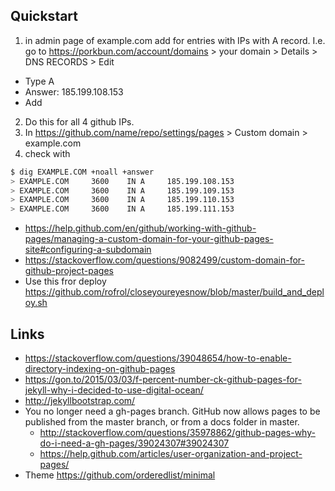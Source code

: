 ## Quickstart

1. in admin page of example.com add for entries with IPs with A record. I.e. go to https://porkbun.com/account/domains > your domain > Details > DNS RECORDS > Edit

- Type A
- Answer: 185.199.108.153
- Add

2. Do this for all 4 github IPs.
3. In https://github.com/name/repo/settings/pages > Custom domain > example.com
4. check with

```bash
$ dig EXAMPLE.COM +noall +answer
> EXAMPLE.COM     3600    IN A     185.199.108.153
> EXAMPLE.COM     3600    IN A     185.199.109.153
> EXAMPLE.COM     3600    IN A     185.199.110.153
> EXAMPLE.COM     3600    IN A     185.199.111.153
```

- https://help.github.com/en/github/working-with-github-pages/managing-a-custom-domain-for-your-github-pages-site#configuring-a-subdomain
- https://stackoverflow.com/questions/9082499/custom-domain-for-github-project-pages
- Use this fror deploy https://github.com/rofrol/closeyoureyesnow/blob/master/build_and_deploy.sh

## Links

- https://stackoverflow.com/questions/39048654/how-to-enable-directory-indexing-on-github-pages
- https://gon.to/2015/03/03/f-percent-number-ck-github-pages-for-jekyll-why-i-decided-to-use-digital-ocean/
- http://jekyllbootstrap.com/
- You no longer need a gh-pages branch. GitHub now allows pages to be published from the master branch, or from a docs folder in master.
  - http://stackoverflow.com/questions/35978862/github-pages-why-do-i-need-a-gh-pages/39024307#39024307
  - https://help.github.com/articles/user-organization-and-project-pages/
- Theme https://github.com/orderedlist/minimal
